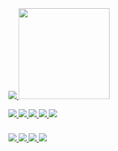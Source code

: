 <div>
    <a href = "https://github.com/RukasuDesuu">
    <img src = "https://github-readme-stats.vercel.app/api?username=RukasuDesuu&show_icons=true&theme=midnight-purple&include_all_commits=true&count_private=true"/>
    <img height = "180em" src = "https://github-readme-stats.vercel.app/api/top-langs/?username=RukasuDesuu&layout=compact&langs_count=7&theme=midnight-purple"/> 
    <!--<
    a href="https://github.com/RukasuDesuu">
      <img align="center" src="https://github-readme-stats.vercel.app/api?username=RukasuDesuu&show_icons=true&theme=midnight-purple&include_all_commits=true&count_private=true" />
    </a>
    <a href="https://github.com/RukasuDesuu">
        <img align="center" src="https://github-readme-stats.vercel.app/api/top-langs/?username=RukasuDesuu&layout=compact&langs_count=7& theme=midnight-purple" />
    </a>
    -->
</div>
   <div style = "display: inline_block"><br>
   <img src = "https://img.shields.io/badge/Python-3776AB?style=for-the-badge&logo=python&logoColor=white">
   <img src = "https://img.shields.io/badge/Godot-478CBF?style=for-the-badge&logo=GodotEngine&logoColor=white">
   <img src = "https://img.shields.io/badge/Arduino-00979D?style=for-the-badge&logo=Arduino&logoColor=white" />
   <img src = "https://img.shields.io/badge/Unity-100000?style=for-the-badge&logo=unity&logoColor=white" />
   <img src = "https://img.shields.io/badge/Visual_Studio_Code-0078D4?style=for-the-badge&logo=visual%20studio%20code&logoColor=white" />
</div>

##

<div>
    <a href="https://discord.com/users/898303622683697202"><img src="https://img.shields.io/badge/Discord-7289DA?style=for-the-badge&logo=discord&logoColor=white" />
    </a>
    <a href="https://open.spotify.com/user/22q47zpvpge46yyabjwibs6mq?si=41ab913a3e344ce1"><img src="https://img.shields.io/badge/Spotify-1ED760?&style=for-the-badge&logo=spotify&logoColor=white" />
    </a>
    <a href="https://twitch.tv/rukasudesuu"><img src="https://img.shields.io/badge/Twitch-9146FF?style=for-the-badge&logo=twitch&logoColor=white" />
    </a>
    <a href="https://www.linkedin.com/in/lucascamargoekroth/"><img src="https://img.shields.io/badge/LinkedIn-0077B5?style=for-the-badge&logo=linkedin&logoColor=white" />
    </a>
    <!--<a href="" target = ""></a>
    <a href="" target = ""></a>
    -->
<div>
